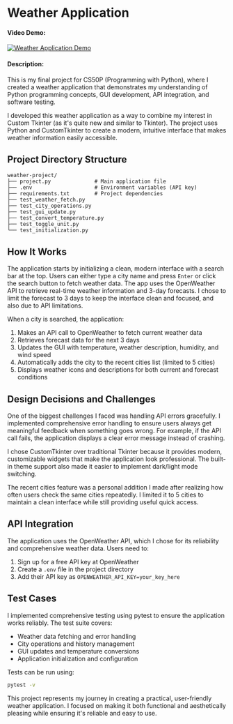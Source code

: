 # Weather Application
#### Video Demo:  
[![Weather Application Demo](https://img.youtube.com/vi/Zg6OIAuhlp8/0.jpg)](https://youtu.be/Zg6OIAuhlp8)
#### Description:

This is my final project for CS50P (Programming with Python), where I created a weather application that demonstrates my understanding of Python programming concepts, GUI development, API integration, and software testing.

I developed this weather application as a way to combine my interest in Custom Tkinter (as it's quite new and similar to Tkinter). The project uses Python and CustomTkinter to create a modern, intuitive interface that makes weather information easily accessible.

## Project Directory Structure
```
weather-project/
├── project.py              # Main application file
├── .env                    # Environment variables (API key)
├── requirements.txt        # Project dependencies
├── test_weather_fetch.py
├── test_city_operations.py
├── test_gui_update.py
├── test_convert_temperature.py
├── test_toggle_unit.py
└── test_initialization.py
```

## How It Works

The application starts by initializing a clean, modern interface with a search bar at the top. Users can either type a city name and press `Enter` or click the search button to fetch weather data. The app uses the OpenWeather API to retrieve real-time weather information and 3-day forecasts. I chose to limit the forecast to 3 days to keep the interface clean and focused, and also due to API limitations.

When a city is searched, the application:
1. Makes an API call to OpenWeather to fetch current weather data
2. Retrieves forecast data for the next 3 days
3. Updates the GUI with temperature, weather description, humidity, and wind speed
4. Automatically adds the city to the recent cities list (limited to 5 cities)
5. Displays weather icons and descriptions for both current and forecast conditions

## Design Decisions and Challenges

One of the biggest challenges I faced was handling API errors gracefully. I implemented comprehensive error handling to ensure users always get meaningful feedback when something goes wrong. For example, if the API call fails, the application displays a clear error message instead of crashing.

I chose CustomTkinter over traditional Tkinter because it provides modern, customizable widgets that make the application look professional. The built-in theme support also made it easier to implement dark/light mode switching.

The recent cities feature was a personal addition I made after realizing how often users check the same cities repeatedly. I limited it to 5 cities to maintain a clean interface while still providing useful quick access.

## API Integration

The application uses the OpenWeather API, which I chose for its reliability and comprehensive weather data. Users need to:
1. Sign up for a free API key at OpenWeather
2. Create a `.env` file in the project directory
3. Add their API key as `OPENWEATHER_API_KEY=your_key_here`

## Test Cases

I implemented comprehensive testing using pytest to ensure the application works reliably. The test suite covers:
- Weather data fetching and error handling
- City operations and history management
- GUI updates and temperature conversions
- Application initialization and configuration

Tests can be run using:
```bash
pytest -v
```

This project represents my journey in creating a practical, user-friendly weather application. I focused on making it both functional and aesthetically pleasing while ensuring it's reliable and easy to use.